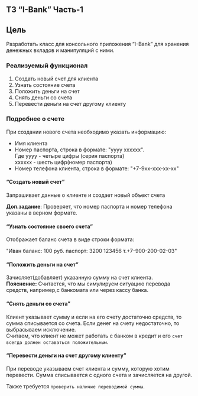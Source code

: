 ## ТЗ “I-Bank” Часть-1

## Цель

Разработать класс для консольного приложения “I-Bank” для хранения денежных вкладов и манипуляций с ними.


### Реализуемый функционал

1. Создать новый счет для клиента
1. Узнать состояние счета
1. Положить деньги на счет
1. Снять деньги со счета
1. Перевести деньги на счет другому клиенту


### Подробнее о счете

При создании нового счета необходимо указать информацию:

*   Имя клиента
*   Номер паспорта, строка в формате: "yyyy xxxxxx". \
    Где yyyy - четыре цифры (серия паспорта) \
    xxxxxx - шесть цифр(номер паспорта)
*   Номер телефона клиента, строка в формате: "+7-9xx-xxx-xx-xx"

#### “Создать новый счет”

Запрашивает данные о клиенте и создает новый объект счета

**Доп.задание**: Проверяет, что номер паспорта и номер телефона указаны в верном формате.


#### “Узнать состояние своего счета”

Отображает баланс счета в виде строки формата:

"Иван баланс: 100 руб. паспорт: 3200 123456 т.+7-900-200-02-03"

#### “Положить деньги на счет”

Зачисляет(добавляет) указанную сумму на счет клиента. \
**Пояснение:**
Считается, что мы симулируем ситуацию перевода средств, например,с банкомата или через кассу банка.

#### “Снять деньги со счета”

Клиент указывает сумму и если на его счету достаточно средств, то сумма списывается со счета. 
Если денег на счету недостаточно, то выбрасываем исключение. \
Считаем, что клиент не может работать с банком в кредит и его `счет всегда должен оставаться положительным`.


#### “Перевести деньги на счет другому клиенту”

При переводе указываем счет клиента и сумму, которую хотим перевести. Сумма списывается с одного счета и зачисляется на другой.

Также требуется `проверить наличие переводимой суммы`.
